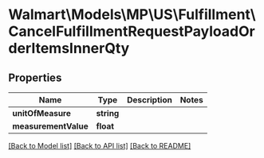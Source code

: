 # Walmart\Models\MP\US\Fulfillment\CancelFulfillmentRequestPayloadOrderItemsInnerQty

## Properties

Name | Type | Description | Notes
------------ | ------------- | ------------- | -------------
**unitOfMeasure** | **string** |  |
**measurementValue** | **float** |  |


[[Back to Model list]](./) [[Back to API list]](../../../../../README.md#supported-apis) [[Back to README]](../../../../../README.md)
